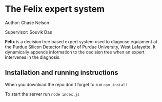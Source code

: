 The Felix expert system
=======================

Author: Chase Nelson

Supervisor: Souvik Das

<b>Felix</b> is a decision tree based expert system used to diagnose equipment at the Purdue Silicon Detector Facility of Purdue University, West Lafayette. It dynamically appends information to the decision tree when an expert intervenes in the diagnosis.

Installation and running instructions
-------------------------------------

When you download the repo don't forget to run  `npm install`

To start the server run `node index.js`
